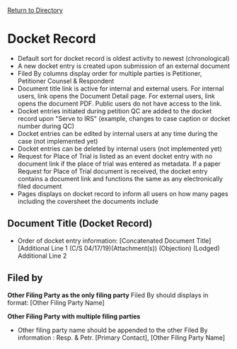 [Return to Directory](./README.md)

# Docket Record
* Default sort for docket record is oldest activity to newest (chronological)
* A new docket entry is created upon submission of an external document
* Filed By columns display order for multiple parties is Petitioner, Petitioner Counsel & Respondent
* Document title link is active for internal and external users. For internal users, link opens the Document Detail page. For external users, link opens the document PDF. Public users do not have access to the link.
* Docket entries initiated during petition QC are added to the docket record upon "Serve to IRS" (example, changes to case caption or docket number during QC)
* Docket entries can be edited by internal users at any time during the case (not implemented yet)
* Docket entries can be deleted by internal users (not implemented yet)
* Request for Place of Trial is listed as an event docket entry with no document link if the place of trial was entered as metadata. If a paper Request for Place of Trial document is received, the docket entry contains a document link and functions the same as any electronically filed document
* Pages displays on docket record to inform all users on how many pages including the coversheet the documents include

## Document Title (Docket Record)
* Order of docket entry information: [Concatenated Document Title] [Additional Line 1 (C/S 04/17/19)(Attachment(s)) (Objection) (Lodged) Additional Line 2

## Filed by
**Other Filing Party as the only filing party**
Filed By should displays in format:  [Other Filing Party Name]

**Other Filing Party with multiple filing parties**
* Other filing party name should be appended to the other Filed By information : Resp. & Petr. [Primary Contact], [Other Filing Party Name]
